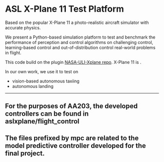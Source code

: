 # ASL X-Plane 11 Test Platform

Based on the popular X-Plane 11 a photo-realistic aircraft simulator with accurate physics. 

We present a Python-based simulation platform to test and benchmark the
performance of perception and control algorithms on challenging control,
learning-based control and out-of-distribution control real-world problems in
flight.

This code build on the plugin 
[NASA-ULI-Xplane repo](https://github.com/StanfordASL/NASA_ULI_Xplane_Simulator/tree/main). X-Plane 11 is . 

In our own work, we use it to test on 
  - vision-based autonomous taxiing
  - autonomous landing

_____________________________________________________________________

## For the purposes of AA203, the developed controllers can be found in aslxplane/flight_control

## The files prefixed by mpc are related to the model predictive controller developed for the final project.
